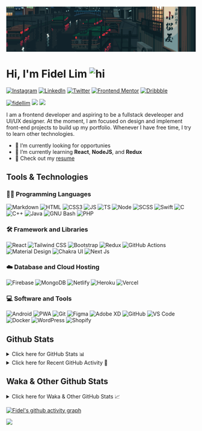 ![Tokyo Downtown](tokyoDowntown.gif)

# Hi, I'm Fidel Lim <img src="https://user-images.githubusercontent.com/1303154/88677602-1635ba80-d120-11ea-84d8-d263ba5fc3c0.gif" width="28px" alt="hi">

[![Instagram](https://img.shields.io/badge/-Instagram-E4405F?logo=instagram&logoColor=white&style=flat-square)](https://www.instagram.com/_fidel_lim_/)
[![LinkedIn](https://img.shields.io/badge/-LinkedIn-0A66C2?logo=linkedin&style=flat-square)](https://www.linkedin.com/in/fidellim/)
[![Twitter](https://img.shields.io/badge/-Twitter-1DA1F2?logo=twitter&logoColor=white&style=flat-square)](https://twitter.com/fidellim)
[![Frontend Mentor](https://img.shields.io/badge/-Frontend_Mentor-3F54A3?logo=frontendmentor&logoColor=white&style=flat-square)](https://www.frontendmentor.io/profile/fidellim)
[![Dribbble](https://img.shields.io/badge/-Dribbble-EA4C89?logo=dribbble&logoColor=white&style=flat-square)](https://dribbble.com/fidellim)

[<img src="https://komarev.com/ghpvc/?username=fidellim&label=Profile%20views&color=0e75b6&style=flat-square" alt="fidellim" />](https://github.com/fidellim/fidellim)
[<img src="https://img.shields.io/badge/Email-lim.fidel%40gmail.com-orange?style=flat-square&logo=gmail">](mailto:lim.fidel@gmail.com)
[<img src="https://img.shields.io/badge/Personal%20Site-fidellim--portfolio.netlify.app-red?style=flat-square&logo=safari">](https://fidellim-portfolio.netlify.app/)

I am a frontend developer and aspiring to be a fullstack develeoper and UI/UX designer. At the moment, I am focused on design and implement front-end projects to build up my portfolio. Whenever I have free time, I try to learn other technologies.

- 🔭 I’m currently looking for opportunies
- 🌱 I’m currently learning **React**, **NodeJS**, and **Redux**
- 📝 Check out my [resume](https://fidellim-portfolio.netlify.app/Resume)

## Tools & Technologies

### 👨‍💻 Programming Languages

![Markdown](https://img.shields.io/badge/-Markdown-000000?logo=markdown&logoColor=white&style=flat-square)
![HTML](https://img.shields.io/badge/-HTML-E34F26?logo=html5&logoColor=white&style=flat-square)
![CSS3](https://img.shields.io/badge/-CSS-157286?logo=css3&style=flat-square)
![JS](https://img.shields.io/badge/-JavaScript-F7DF1E?logo=javascript&logoColor=black&logoWidth=25&style=flat-square)
![TS](https://img.shields.io/badge/-TypeScript-3178C6?logo=typescript&logoColor=black&logoWidth=25&style=flat-square)
![Node](https://img.shields.io/badge/-NodeJS-F05032?logo=node.js&logoColor=white&style=flat-square)
![SCSS](https://img.shields.io/badge/-SASS-C76494?logo=sass&logoColor=white&logoWidth=25&style=flat-square)
![Swift](https://img.shields.io/badge/-Swift-FA7343?logo=swift&logoColor=white&logoWidth=25&style=flat-square)
![C](https://custom-icon-badges.herokuapp.com/badge/C-03599C.svg?logo=c-in-hexagon&logoColor=white&style=flat-square)
![C++](https://custom-icon-badges.herokuapp.com/badge/C++-CC0000.svg?logo=cpp2&logoColor=white&style=flat-square)
![Java](https://img.shields.io/badge/-Java-007396?logo=java&logoColor=white&logoWidth=25&style=flat-square)
![GNU Bash](https://img.shields.io/badge/-Bash-4EAA25?logo=gnubash&logoColor=white&logoWidth=25&style=flat-square)
![PHP](https://img.shields.io/badge/-PHP-777BB4?logo=php&logoColor=white&logoWidth=25&style=flat-square)

### 🛠️ Framework and Libraries

![React](https://img.shields.io/badge/-React-000000?logo=react&logoColor=61DAFB&style=flat-square)
![Tailwind CSS](https://img.shields.io/badge/-Tailwind_CSS-15B3C0?logo=tailwindcss&logoColor=white&logoWidth=25&style=flat-square)
![Bootstrap](https://img.shields.io/badge/-Bootstrap-7952B3?logo=bootstrap&logoColor=white&logoWidth=25)
![Redux](https://img.shields.io/badge/-Redux-764ABC?logo=redux&logoColor=white&logoWidth=25)
![GitHub Actions](https://img.shields.io/badge/-GitHub_Actions-2088FF?logo=githubactions&logoColor=white&logoWidth=25)
![Material Design](https://img.shields.io/badge/-Material_Design-000?logo=materialdesign&logoColor=757575&logoWidth=25)
![Chakra UI](https://img.shields.io/badge/-Chakra_UI-319795?logo=chakraui&logoColor=fff&logoWidth=25)
![Next Js](https://img.shields.io/badge/-Next_JS-000?logo=next.js&logoColor=fff&logoWidth=25)

### ☁️ Database and Cloud Hosting

![Firebase](https://img.shields.io/badge/-Firebase-F05032?logo=firebase&logoColor=white&style=flat-square)
![MongoDB](https://img.shields.io/badge/-MongoDB-47A248?logo=mongodb&logoColor=white&style=flat-square)
![Netlify](https://img.shields.io/badge/-Netlify-00C7B7?logo=netlify&logoColor=white&style=flat-square)
![Heroku](https://img.shields.io/badge/-Heroku-430098?logo=heroku&logoColor=white&logoWidth=25)
![Vercel](https://img.shields.io/badge/-Vercel-000000?logo=vercel&logoColor=white&style=flat-square)

### 💻 Software and Tools

![Android](https://img.shields.io/badge/-Android-3DDC84?logo=android&logoColor=black&logoWidth=25&style=flat-square)
![PWA](https://img.shields.io/badge/-PWA-550EBE?logo=pwa&logoColor=white&style=flat-square)
![Git](https://img.shields.io/badge/-Git-F05032?logo=git&logoColor=white&style=flat-square)
![Figma](https://img.shields.io/badge/-Figma-F24E1E?logo=figma&logoColor=white&style=flat-square)
![Adobe XD](https://img.shields.io/badge/-Adobe%20XD-FF61F6?logo=adobe%20xd&logoColor=black&logoWidth=25&style=flat-square)
![GitHub](https://img.shields.io/badge/-GitHub-181717?logo=github&style=flat-square)
![VS Code](https://img.shields.io/badge/-VS%20Code-007ACC?logo=visual%20studio%20code&style=flat-square)
![Docker](https://img.shields.io/badge/-Docker-2496ED?logo=docker&logoColor=white&style=flat-square)
![WordPress](https://img.shields.io/badge/-WordPress-21759B?logo=wordpress&logoColor=white&style=flat-square)
![Shopify](https://img.shields.io/badge/-Shopify-7AB55C?logo=shopify&logoColor=white&style=flat-square)

<!-- https://github.com/JaeSeoKim/badge42 -->

<!-- ## 42 Stats

<details>
<summary> Click here for &nbsp;
<img src="https://img.shields.io/badge/-Abu_Dhabi-000000?logo=42&style=flat-square">
</summary> -->

<!-- <img src="https://badge42.herokuapp.com/api/stats/flim?privacyEmail=true">
<img src="https://badge42.herokuapp.com/api/stats/flim?cursus=C%20Piscine&privacyEmail=true"> -->

<!-- [![flim's 42 stats](https://badge42.vercel.app/api/v2/stats/cl1c1a9ce001109mq8crq44uh?cursusId=9)](https://github.com/JaeSeoKim/badge42)
[![flim's 42 stats](https://badge42.vercel.app/api/v2/stats/cl1c1a9ce001109mq8crq44uh?cursusId=21)](https://github.com/JaeSeoKim/badge42) -->

</details>

## Github Stats

<details>
	<summary>
		Click here for GitHub Stats 📊
	</summary>
	<br/>

<img src="https://github-readme-stats.vercel.app/api/top-langs/?username=fidellim&layout=compact&langs_count=8&hide=scss,css,html&theme=dracula&border_color=ff4499" alt="fidellim" />
<img src="https://github-readme-stats.vercel.app/api?username=fidellim&show_icons=true&locale=en&theme=tokyonight&hide_border=true" alt="fidellim" />
<img src="https://github-readme-streak-stats.herokuapp.com?user=fidellim&theme=material-palenight&hide_border=true&date_format=M%20j%5B%2C%20Y%5D" alt="fidellim" />

</details>

<details>
	<summary>
		Click here for Recent GitHub Activity 🚴
	</summary>
	<br/>

<!--RECENT_ACTIVITY:start-->

1. ⭐ Starred [amirshnll/custom-device-emulation-chrome](https://github.com/amirshnll/custom-device-emulation-chrome)
2. 🎉 Merged PR [#32](https://github.com/ObelusFamily/Anythink-Market-pvk6t/pull/32) in [ObelusFamily/Anythink-Market-pvk6t](https://github.com/ObelusFamily/Anythink-Market-pvk6t)
3. 💪 Opened PR [#32](https://github.com/ObelusFamily/Anythink-Market-pvk6t/pull/32) in [ObelusFamily/Anythink-Market-pvk6t](https://github.com/ObelusFamily/Anythink-Market-pvk6t)
4. 🎉 Merged PR [#31](https://github.com/ObelusFamily/Anythink-Market-pvk6t/pull/31) in [ObelusFamily/Anythink-Market-pvk6t](https://github.com/ObelusFamily/Anythink-Market-pvk6t)
5. 💪 Opened PR [#31](https://github.com/ObelusFamily/Anythink-Market-pvk6t/pull/31) in [ObelusFamily/Anythink-Market-pvk6t](https://github.com/ObelusFamily/Anythink-Market-pvk6t)
<!--RECENT_ACTIVITY:end-->

<!--RECENT_ACTIVITY:last_update_end-->

</details>

## Waka & Other Github Stats

<details>
	<summary>
		Click here for Waka & Other GitHub Stats 📈
	</summary>
	<br/>

<!--START_SECTION:waka-->
![Lines of code](https://img.shields.io/badge/From%20Hello%20World%20I%27ve%20Written-749%20Thousand%20lines%20of%20code-blue)

**🐱 My GitHub Data** 

> 🏆 130 Contributions in the Year 2023
 > 
> 📦 187.2 kB Used in GitHub's Storage 
 > 
> 💼 Opted to Hire
 > 
> 📜 86 Public Repositories 
 > 
> 🔑 0 Private Repositories  
 > 
**I'm a Night 🦉** 

```text
🌞 Morning    77 commits     █░░░░░░░░░░░░░░░░░░░░░░░░   6.54% 
🌆 Daytime    394 commits    ████████░░░░░░░░░░░░░░░░░   33.47% 
🌃 Evening    486 commits    ██████████░░░░░░░░░░░░░░░   41.29% 
🌙 Night      220 commits    ████░░░░░░░░░░░░░░░░░░░░░   18.69%

```
📅 **I'm Most Productive on Thursday** 

```text
Monday       134 commits    ██░░░░░░░░░░░░░░░░░░░░░░░   11.38% 
Tuesday      157 commits    ███░░░░░░░░░░░░░░░░░░░░░░   13.34% 
Wednesday    160 commits    ███░░░░░░░░░░░░░░░░░░░░░░   13.59% 
Thursday     231 commits    █████░░░░░░░░░░░░░░░░░░░░   19.63% 
Friday       102 commits    ██░░░░░░░░░░░░░░░░░░░░░░░   8.67% 
Saturday     162 commits    ███░░░░░░░░░░░░░░░░░░░░░░   13.76% 
Sunday       231 commits    █████░░░░░░░░░░░░░░░░░░░░   19.63%

```


📊 **This Week I Spent My Time On** 

```text
⌚︎ Time Zone: Asia/Dubai

💬 Programming Languages: 
SCSS                     9 hrs 7 mins        ███████░░░░░░░░░░░░░░░░░░   29.68% 
JavaScript               8 hrs 23 mins       ██████░░░░░░░░░░░░░░░░░░░   27.28% 
Blade Template           5 hrs 44 mins       ████░░░░░░░░░░░░░░░░░░░░░   18.65% 
Bash                     3 hrs 11 mins       ██░░░░░░░░░░░░░░░░░░░░░░░   10.39% 
PHP                      3 hrs 1 min         ██░░░░░░░░░░░░░░░░░░░░░░░   9.87%

🔥 Editors: 
VS Code                  30 hrs 44 mins      █████████████████████████   100.0%

🐱‍💻 Projects: 
the-rochester-revamp     16 hrs 14 mins      █████████████░░░░░░░░░░░░   52.85% 
mango-tree-residences-rev5 hrs 24 mins       ████░░░░░░░░░░░░░░░░░░░░░   17.61% 
highland-city            3 hrs               ██░░░░░░░░░░░░░░░░░░░░░░░   9.76% 
kasara-revamp            1 hr 56 mins        █░░░░░░░░░░░░░░░░░░░░░░░░   6.34% 
staelena                 1 hr 51 mins        █░░░░░░░░░░░░░░░░░░░░░░░░   6.05%

💻 Operating System: 
Windows                  30 hrs 44 mins      █████████████████████████   100.0%

```

**I Mostly Code in JavaScript** 

```text
JavaScript               28 repos            █████████░░░░░░░░░░░░░░░░   38.36% 
SCSS                     17 repos            █████░░░░░░░░░░░░░░░░░░░░   23.29% 
HTML                     11 repos            ███░░░░░░░░░░░░░░░░░░░░░░   15.07% 
CSS                      7 repos             ██░░░░░░░░░░░░░░░░░░░░░░░   9.59% 
C                        4 repos             █░░░░░░░░░░░░░░░░░░░░░░░░   5.48%

```



 Last Updated on 27/01/2023 20:33:42 UTC
<!--END_SECTION:waka-->

</details>

[![Fidel's github activity graph](https://github-readme-activity-graph.cyclic.app/graph?username=fidellim&theme=material-palenight&hide_border=true)](https://github.com/ashutosh00710/github-readme-activity-graph)

<img src="https://capsule-render.vercel.app/api?type=waving&color=gradient&height=80&section=footer"/>
